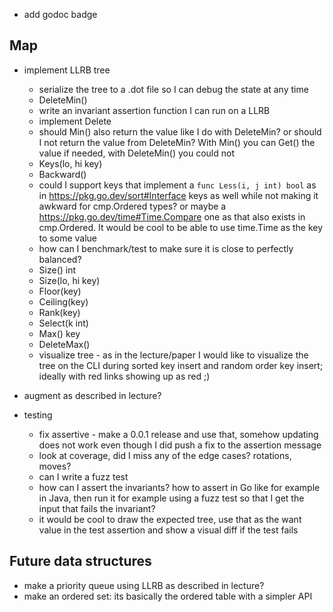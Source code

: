 * add godoc badge

## Map

* implement LLRB tree
  * serialize the tree to a .dot file so I can debug the state at any time
  * DeleteMin()
  * write an invariant assertion function I can run on a LLRB
  * implement Delete
  * should Min() also return the value like I do with DeleteMin? or should I not return the value
  from DeleteMin? With Min() you can Get() the value if needed, with DeleteMin() you could not
  * Keys(lo, hi key)
  * Backward()
  * could I support keys that implement a `func Less(i, j int) bool` as in https://pkg.go.dev/sort#Interface keys as well while not making it awkward for
  cmp.Ordered types? or maybe a https://pkg.go.dev/time#Time.Compare one as that also exists in
  cmp.Ordered. It would be cool to be able to use time.Time as the key to some value
  * how can I benchmark/test to make sure it is close to perfectly balanced?
  * Size() int
  * Size(lo, hi key)
  * Floor(key)
  * Ceiling(key)
  * Rank(key)
  * Select(k int)
  * Max() key
  * DeleteMax()
  * visualize tree - as in the lecture/paper I would like to visualize the tree on the CLI during
  sorted key insert and random order key insert; ideally with red links showing up as red ;)
* augment as described in lecture?

* testing
  * fix assertive - make a 0.0.1 release and use that, somehow updating does not work even though I
    did push a fix to the assertion message
  * look at coverage, did I miss any of the edge cases? rotations, moves?
  * can I write a fuzz test
  * how can I assert the invariants? how to assert in Go like for example in Java, then run it for
  example using a fuzz test so that I get the input that fails the invariant?
  * it would be cool to draw the expected tree, use that as the want value in the test assertion and
    show a visual diff if the test fails

## Future data structures

* make a priority queue using LLRB as described in lecture?
* make an ordered set: its basically the ordered table with a simpler API

